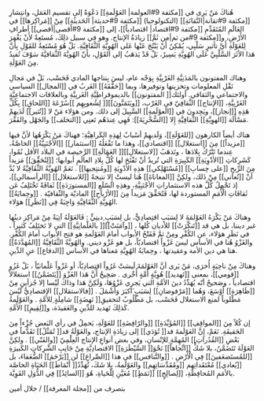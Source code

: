 هُناكَ مَنْ يَرى في  [[مكثفة 9#العولمة| العَوْلَمةِ]]  دَعْوَةً إلى تقسيم العَمَلِ، وانتِشارِ [[مكثفة 9#تقانة|التَّقانَةِ]] (التكنولوجيا) [[مكثفة 9#حديثة| الحَديثُةِ]] مِنْ [[مَراكِزها]] في العَالَمِ المُتَقَدِّمِ [[مكثفة 9#اقتصاد| اقتصادياً]]، إلى [[مكثفة 9#أقصى|أقصى]] أطرافِ الأَرْضِ، و[[مكثفة 9#من ثم|من ثَمَّ]] زيادَةُ الإنتاج. وهو في سبيل ذلِكَ، مُستَعِةٌ لأَنْ يَغْفِرَ لِلعَوْلَةِ أَيَّ تأثيرٍ سَلْبِي، يُمْكِنُ أَنْ يَنْتُجَ عَنْها عَلى الهُوِيَّةِ الثَّقَافِيَّةِ. بَلْ هُوَ مُسْتَعِةٌ للقَوْلِ بِأَنَّ هَذا الأثَرَ السَّلْبِيَّ عَلَى الهُوِيَّةِ يَسِيرٌ، بَلْ قَدْ يَذهَبُ إلى القَوْلِ، بأنّ الهُويَّةَ الثَّقافيَّةَ سَوْفَ تُفيدُ مِنَ العَوْلَةِ.

وهناك المفتونون بالمَدَنِيَّةِ الغَرْبِيَّةِ بِوَجْه عام، ليسَ بِنتاجها المادي فَحَسْب، بَلْ في مَجالِ نَقْلِ المعلومات وتخزينها وتوفيرها، وبما [[حَقَّقَهُ]] الغَربُ في [[المجال]] السياسي والاجتماعي والثقافي. أولئك[[ المفتونون]] بالديموقراطِيَّةِ الغَربِيَّةِ وبالعلاقات الاجتماعِيَّةِ الغَرْبِيَّةِ، [[الإنتاج]] الثَّقافِيّ في الغَرْبِ، [[ويَتَمَنَّونَ]][[ لِشُعوبِهِم ]]سُرْعَةَ [[اللحاقِ]] بِكُلِّ هَذِهِ [[إنجاز]]، ويَجِدونَ في [[الَعوْلَمةِ]] السَّبِيلَ إلى ذلك. ومن هؤلاء مَنْ لا [[تُثير]] لَدَيهِمْ مَسْأَلَة [[الهوِيَّةِ]] الثَّقافِيَّةِ إِلا [[السُّخْرِيَةَ]]: فَهِي عِندَهُم تَعنِي [[التخلف]] والجَهْل والفَقْرَ.

هناك أيضاً الكارهون [[للعَوْلَةِ]]، وَلَديهِمْ أسْبابٌ لِهذِهِ الكَراهِيَّةِ؛ فهناكَ مَنْ يَكْرَهُها لأنَّ فيها [[مزيداً]] مِنَ [[استغلال]] [[اقتصادي]]، وهذا ما تَفْعَلُهُ [[استثمار]] [[الأَجْنَبِيَّةُ]] الخاصَّةُ، عِندما تَتْرُكُ بِلادَها ، وتَذهَبُ [[لاستغلالِ]][[ العَمَالَةِ]] الرَّخيصة في البلاد الأقل نُمُوا، كَشَرِكاتِ [[الأدْوِيَةِ]] الكَبِيرَةِ التي تُريدُ أنْ تَفْتَحَ لها كُلُّ بِلادِ العالَمِ أبوابها؛ [[لِتُحَقِّقَ]] مَزيداً مِنَ الرِّبحِ [[على حِسابِ]] [[مُسْتَهْلِكي]] هذِهِ الأدْوِيَةِ [[ومُنتِجيها]] . نَعَمْ الهُويَّةُ الثَّقَافِيَّةُ لا بُدَّ أنْ [[تُعاني]] مِنْ ذَلك، ولكِنَّ [[المعاناةَ]] هُنا ليستْ إِلا نتيجةً [[للاستغلال]] [[الرأسمالي]]، إذ تَحْمِلُ كُلَّ هذه الاستثماراتِ الأجْنَبِيَّةِ، وهذِهِ السّلَعِ [[المستورَدَةِ]] ثَقافَةً تَخْتَلِفُ عَن ثَقافَاتِ الْأُمَمِ المستوردة لها، فَتُحَقِّقَ مَزيداً مِنَ [[الأرْباحِ]] الماديّة والثّقافيّة . [[وحِمايَةُ]] الهُويَّةِ الثَّقَافِيَّةِ وَاجِبَةٌ فِي [[نَظَرِ]] هؤلاء.

وهناكَ مَنْ يَكْرَهُ العَوْلمَةَ لا لِسَبَبِ اقتِصادِيٌّ، بل لِسَبَبٍ  ِدينِيٍّ : فَالعَوْلَهُ آتِيَةٌ مِنْ مَراكِز دينُها غير ديننا، بل هي قد [[تَنكَّرَتْ]] للأديان كُلها ، [[وآمَنَتْ]][[ بالعَلْمانِيَّةِ]] التي لا تَختَلِفُ كَثيراً ، في نَظَرِ هؤلاء، عنِ الكُفْرِ ومِنْ ثمَّ فَفَتْحُ الأبواب أمامَ العَوْلَمةِ هو فتح الأبواب أمامَ الكُفْرِ. والغَزْوُ هُنا في الأساس ليسَ غَزْواً اقتصاديّاً، بل هو غَزْو ديني. والهُويَّةُ الثَّقَافِيَّةُ [[المُهَدَّدَةُ]] هنا هي دين الأمة وعقيدتها ، وحِمايَةُ الهُوِيَّةِ مَعناها في الأساس [[الدفاع]] عنِ الدِّينِ.

وهناكَ مِنْ ناحِيَةٍ أُخرَى، مَنْ يَرى أنَّ العَوْلمَةَ لَيسَتْ غَرُواً اقتِصادِيّاً، أو غَزْواً عَلْمانيّاً ، بَلْ غَزُو [[قومي]]، بمعنى [[تَهديد]] هُوِيَّةٍ أُمَّةٍ أُخْرى . صَحِيحٌ أَنَّ هَذا الغَزْوَ [[يَتَضَمَّنُ]] استغلالاً اقتصادياً ، وصَحيحٌ أنّه يُهَدِّدُ دينَ الأمَّةِ التي يَجري غَزْوُهَا، وَلَكِنَّ هَذا وذاكَ لَيْسا إلا جُزأينِ مِنْ [[ظَاهِرَة]] أَوْسَعَ، وَهُما [[مَرْفوضانِ]] لِسَبَبٍ  َأكبَرَ وَأَشْمَلَ . [[فالاستقلال]] الاقتصادِيُّ لَيْسَ مَطْلوباً لمنع الاستغلال فَحَسْب، بل مَطْلُوبٌ لتحقيقِ[[ نَهضَةٍ]] شامِلَةٍ  ِللأُمَّةِ . والعَوْلَمةُ كَذلِكَ تَهديد للدِّينِ والعَقيدَة، و[[لِقِيمِ]] الأُمَّةِ. 

إن كُلاً مِنَ [[المواقِفِ]] [[المُؤَيِّدَةِ]] [[والرّافِضَةِ]] للعَوْلَةِ، يَحمِلُ في رأي البَعض جُزْءاً مِنَ الحَقيقَةِ. نَعَمْ، إِنَّ العَوْلَمةَ قد[[ تُؤدَي]] إلى زيادَةِ الإنتاج، والعَوْلَةُ قد[[ تُمَثْلُ]] تَقَدُّماً في بَعْضِ [[القُدُراتِ]] المُهِمَّةِ  ِللإنْسانِ، وفي بعض أنواعِ الإنتاج العِلْمِيّ [[والفَنّي]] . ولكِنَّ العَوْلَةَ تَتَضَمَّنُ، بلا شَكٍّ [[اتِّجاهاً]] نَحْوَ[[ السَّيْطَرَةِ]] الاقتصادِيَّةِ مِنْ جَانِبِ الشَّرِكاتِ الكَبيرَةِ [[للمُستَضعَفينَ]] فِي الْأَرْضِ . [[والتَّنافس]] في هذا [[الصِّراعِ]] لن [[يَرْحَمَ]] الضُّعَفاءَ، بل [[يُعادي]] مُعْتَقَداتِهِم [[ومُقَدَّسَاتِهِم]] والعَوْلَمةُ، بِلا شَكَ، تُهَدِّدُ[[ أَنْمَاطَ]] الحَيَاةِ الخاصَّة بالأمَمِ المُحافِظَةِ، [[لِصالِحٍ]] [[نَمَطٍ]] مُعَيَّنِ لِلْحَياةِ، هُوَ [[السائِدُ]] فِي الدُّوَلِ القَوِيَّة.

بتصرف من [[مجلة المعرفة]] / جلال أمين